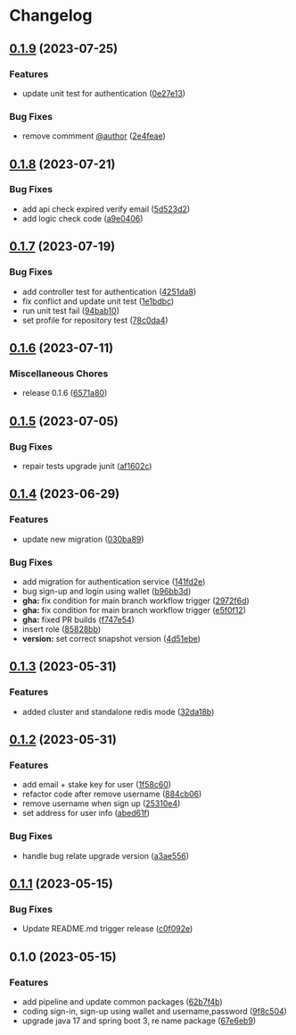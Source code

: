 # Changelog

## [0.1.9](https://github.com/cardano-foundation/cf-explorer-authentication/compare/v0.1.8...v0.1.9) (2023-07-25)


### Features

* update unit test for authentication ([0e27e13](https://github.com/cardano-foundation/cf-explorer-authentication/commit/0e27e13e17073eb22fdb186cb5a46066ac7ae2f9))


### Bug Fixes

* remove commment [@author](https://github.com/author) ([2e4feae](https://github.com/cardano-foundation/cf-explorer-authentication/commit/2e4feae633025a95edca7a25d4f9dcd731416ba8))

## [0.1.8](https://github.com/cardano-foundation/cf-explorer-authentication/compare/v0.1.7...v0.1.8) (2023-07-21)


### Bug Fixes

* add api check expired verify email ([5d523d2](https://github.com/cardano-foundation/cf-explorer-authentication/commit/5d523d2b180fb5d7c625e7faf1d393fa9db7c124))
* add logic check code ([a9e0406](https://github.com/cardano-foundation/cf-explorer-authentication/commit/a9e04068a2172fedee31ba913e141690c77db664))

## [0.1.7](https://github.com/cardano-foundation/cf-explorer-authentication/compare/v0.1.6...v0.1.7) (2023-07-19)


### Bug Fixes

* add controller test for authentication ([4251da8](https://github.com/cardano-foundation/cf-explorer-authentication/commit/4251da81cfc950baef164fcdb8152ebacf6a607c))
* fix conflict and update unit test ([1e1bdbc](https://github.com/cardano-foundation/cf-explorer-authentication/commit/1e1bdbcf977cff3edc6cc978825b711e7661270d))
* run unit test fail ([94bab10](https://github.com/cardano-foundation/cf-explorer-authentication/commit/94bab1001152eefb6348967e91e0bcad342bc091))
* set profile for repository test ([78c0da4](https://github.com/cardano-foundation/cf-explorer-authentication/commit/78c0da433b1763cd2403c2b6b9790d21edff090c))

## [0.1.6](https://github.com/cardano-foundation/cf-explorer-authentication/compare/v0.1.5...v0.1.6) (2023-07-11)


### Miscellaneous Chores

* release 0.1.6 ([6571a80](https://github.com/cardano-foundation/cf-explorer-authentication/commit/6571a80db3efbda326b27ff983d21bb3acf3e9c1))

## [0.1.5](https://github.com/cardano-foundation/cf-explorer-authentication/compare/v0.1.4...v0.1.5) (2023-07-05)


### Bug Fixes

* repair tests upgrade junit ([af1602c](https://github.com/cardano-foundation/cf-explorer-authentication/commit/af1602ce6e2c80fe54ce4cdd83fc13dffbbb77fc))

## [0.1.4](https://github.com/cardano-foundation/cf-explorer-authentication/compare/v0.1.3...v0.1.4) (2023-06-29)


### Features

* update new migration ([030ba89](https://github.com/cardano-foundation/cf-explorer-authentication/commit/030ba89dcf9c7d802b4deed41ca905daaf5f4d81))


### Bug Fixes

* add migration for authentication service ([141fd2e](https://github.com/cardano-foundation/cf-explorer-authentication/commit/141fd2e214760e06fe89559c5705de682bab6dfd))
* bug sign-up and login using wallet ([b96bb3d](https://github.com/cardano-foundation/cf-explorer-authentication/commit/b96bb3d8631029492d23f2b1d5e54059dfa0c33f))
* **gha:** fix condition for main branch workflow trigger ([2972f6d](https://github.com/cardano-foundation/cf-explorer-authentication/commit/2972f6db8cb77a5e260bfb2e058748543c937f47))
* **gha:** fix condition for main branch workflow trigger ([e5f0f12](https://github.com/cardano-foundation/cf-explorer-authentication/commit/e5f0f12a929e1734b93b3884d8823ce02062d810))
* **gha:** fixed PR builds ([f747e54](https://github.com/cardano-foundation/cf-explorer-authentication/commit/f747e544c61349878549697baef0c2c2ae25a3b0))
* insert role ([85828bb](https://github.com/cardano-foundation/cf-explorer-authentication/commit/85828bb1c8dba47995a73154d82d8ec0c9d48291))
* **version:** set correct snapshot version ([4d51ebe](https://github.com/cardano-foundation/cf-explorer-authentication/commit/4d51ebe6ada1b52cb28f1e02baeae3f10c495bd2))

## [0.1.3](https://github.com/cardano-foundation/cf-explorer-authentication/compare/v0.1.2...v0.1.3) (2023-05-31)


### Features

* added cluster and standalone redis mode ([32da18b](https://github.com/cardano-foundation/cf-explorer-authentication/commit/32da18b5e7ab4c764e2d7e8c326d0103d9ec8e49))

## [0.1.2](https://github.com/cardano-foundation/cf-explorer-authentication/compare/v0.1.1...v0.1.2) (2023-05-31)


### Features

* add email + stake key for user ([1f58c60](https://github.com/cardano-foundation/cf-explorer-authentication/commit/1f58c607bac00cdd63851005f4932c52349fb247))
* refactor code after remove username ([884cb06](https://github.com/cardano-foundation/cf-explorer-authentication/commit/884cb0620f9ab80ee9c3a79477762a209374f38e))
* remove username when sign up ([25310e4](https://github.com/cardano-foundation/cf-explorer-authentication/commit/25310e4bbb771fd5f5cb977199b12118a28fba37))
* set address for user info ([abed61f](https://github.com/cardano-foundation/cf-explorer-authentication/commit/abed61f98bf8a65c2e8413066e79e1dab79e531a))


### Bug Fixes

* handle bug relate upgrade version ([a3ae556](https://github.com/cardano-foundation/cf-explorer-authentication/commit/a3ae5568ae62163b7ac48780b8768b53953d0026))

## [0.1.1](https://github.com/cardano-foundation/cf-explorer-authentication/compare/v0.1.0...v0.1.1) (2023-05-15)


### Bug Fixes

* Update README.md trigger release ([c0f092e](https://github.com/cardano-foundation/cf-explorer-authentication/commit/c0f092e48d3218e7cc36dfbfdd17e7612003156b))

## 0.1.0 (2023-05-15)


### Features

* add pipeline and update common packages ([62b7f4b](https://github.com/cardano-foundation/cf-explorer-authentication/commit/62b7f4b02b7638b032ed0d1be2bd87bcbfcbbc30))
* coding sign-in, sign-up using wallet and username,password ([9f8c504](https://github.com/cardano-foundation/cf-explorer-authentication/commit/9f8c504236198e23dd08ea2443c0612577536ecc))
* upgrade java 17 and spring boot 3, re name package ([67e6eb9](https://github.com/cardano-foundation/cf-explorer-authentication/commit/67e6eb912a77f823f7803a0dcdb2fbcca08b5c20))

